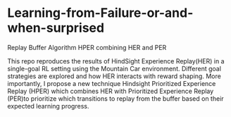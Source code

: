 # Learning-from-Failure-or-and-when-surprised
Replay Buffer Algorithm HPER combining HER and PER

This repo reproduces the results of HindSight Experience Replay(HER) in a single-goal RL setting using the Mountain Car environment. Different goal strategies are explored and how HER interacts with reward shaping. More importantly, I propose a new technique Hindsight Prioritized Experience Replay (HPER) which combines HER with Prioritized Experience Replay (PER)to prioritize which transitions to replay from the buffer based on their expected learning progress. 
